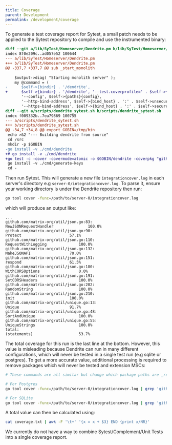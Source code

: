 ```yaml
---
title: Coverage
parent: Development
permalink: /development/coverage
---
```


To generate a test coverage report for Sytest, a small patch needs to be applied to the Sytest repository to compile and use the instrumented binary:
```patch
diff --git a/lib/SyTest/Homeserver/Dendrite.pm b/lib/SyTest/Homeserver/Dendrite.pm
index 8f0e209c..ad057e52 100644
--- a/lib/SyTest/Homeserver/Dendrite.pm
+++ b/lib/SyTest/Homeserver/Dendrite.pm
@@ -337,7 +337,7 @@ sub _start_monolith
 
    $output->diag( "Starting monolith server" );
    my @command = (
-      $self->{bindir} . '/dendrite',
+      $self->{bindir} . '/dendrite', '--test.coverprofile=' . $self->{hs_dir} . '/integrationcover.log', "DEVEL",
       '--config', $self->{paths}{config},
       '--http-bind-address', $self->{bind_host} . ':' . $self->unsecure_port,
       '--https-bind-address', $self->{bind_host} . ':' . $self->secure_port,
diff --git a/scripts/dendrite_sytest.sh b/scripts/dendrite_sytest.sh
index f009332b..7ea79869 100755
--- a/scripts/dendrite_sytest.sh
+++ b/scripts/dendrite_sytest.sh
@@ -34,7 +34,8 @@ export GOBIN=/tmp/bin
 echo >&2 "--- Building dendrite from source"
 cd /src
 mkdir -p $GOBIN
-go install -v ./cmd/dendrite
+# go install -v ./cmd/dendrite
+go test -c -cover -covermode=atomic -o $GOBIN/dendrite -coverpkg "github.com/matrix-org/..." ./cmd/dendrite
 go install -v ./cmd/generate-keys
 cd -
 ```

 Then run Sytest. This will generate a new file `integrationcover.log` in each server's directory e.g `server-0/integrationcover.log`. To parse it,
 ensure your working directory is under the Dendrite repository then run:
 ```bash
 go tool cover -func=/path/to/server-0/integrationcover.log
 ```
 which will produce an output like:
 ```
 ...
 github.com/matrix-org/util/json.go:83:											NewJSONRequestHandler				100.0%
github.com/matrix-org/util/json.go:90:											Protect						57.1%
github.com/matrix-org/util/json.go:110:											RequestWithLogging				100.0%
github.com/matrix-org/util/json.go:132:											MakeJSONAPI					70.0%
github.com/matrix-org/util/json.go:151:											respond						61.5%
github.com/matrix-org/util/json.go:180:											WithCORSOptions					0.0%
github.com/matrix-org/util/json.go:191:											SetCORSHeaders					100.0%
github.com/matrix-org/util/json.go:202:											RandomString					100.0%
github.com/matrix-org/util/json.go:210:											init						100.0%
github.com/matrix-org/util/unique.go:13:										Unique						91.7%
github.com/matrix-org/util/unique.go:48:										SortAndUnique					100.0%
github.com/matrix-org/util/unique.go:55:										UniqueStrings					100.0%
total:															(statements)					53.7%
```
The total coverage for this run is the last line at the bottom. However, this value is misleading because Dendrite can run in many different configurations,
which will never be tested in a single test run (e.g sqlite or postgres). To get a more accurate value, additional processing is required
to remove packages which will never be tested and extension MSCs:
```bash
# These commands are all similar but change which package paths are _removed_ from the output.

# For Postgres
go tool cover -func=/path/to/server-0/integrationcover.log | grep 'github.com/matrix-org/dendrite' | grep -Ev 'inthttp|sqlite|setup/mscs|api_trace' > coverage.txt

# For SQLite
go tool cover -func=/path/to/server-0/integrationcover.log | grep 'github.com/matrix-org/dendrite' | grep -Ev 'inthttp|postgres|setup/mscs|api_trace' > coverage.txt
```

A total value can then be calculated using:
```bash
cat coverage.txt | awk -F '\t+' '{x = x + $3} END {print x/NR}'
```


We currently do not have a way to combine Sytest/Complement/Unit Tests into a single coverage report.